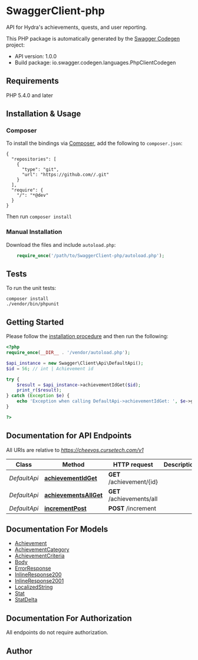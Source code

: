 # SwaggerClient-php
API for Hydra's achievements, quests, and user reporting.

This PHP package is automatically generated by the [Swagger Codegen](https://github.com/swagger-api/swagger-codegen) project:

- API version: 1.0.0
- Build package: io.swagger.codegen.languages.PhpClientCodegen

## Requirements

PHP 5.4.0 and later

## Installation & Usage
### Composer

To install the bindings via [Composer](http://getcomposer.org/), add the following to `composer.json`:

```
{
  "repositories": [
    {
      "type": "git",
      "url": "https://github.com//.git"
    }
  ],
  "require": {
    "/": "*@dev"
  }
}
```

Then run `composer install`

### Manual Installation

Download the files and include `autoload.php`:

```php
    require_once('/path/to/SwaggerClient-php/autoload.php');
```

## Tests

To run the unit tests:

```
composer install
./vendor/bin/phpunit
```

## Getting Started

Please follow the [installation procedure](#installation--usage) and then run the following:

```php
<?php
require_once(__DIR__ . '/vendor/autoload.php');

$api_instance = new Swagger\Client\Api\DefaultApi();
$id = 56; // int | Achievement id

try {
    $result = $api_instance->achievementIdGet($id);
    print_r($result);
} catch (Exception $e) {
    echo 'Exception when calling DefaultApi->achievementIdGet: ', $e->getMessage(), PHP_EOL;
}

?>
```

## Documentation for API Endpoints

All URIs are relative to *https://cheevos.cursetech.com/v1*

Class | Method | HTTP request | Description
------------ | ------------- | ------------- | -------------
*DefaultApi* | [**achievementIdGet**](docs/Api/DefaultApi.md#achievementidget) | **GET** /achievement/{id} | 
*DefaultApi* | [**achievementsAllGet**](docs/Api/DefaultApi.md#achievementsallget) | **GET** /achievements/all | 
*DefaultApi* | [**incrementPost**](docs/Api/DefaultApi.md#incrementpost) | **POST** /increment | 


## Documentation For Models

 - [Achievement](docs/Model/Achievement.md)
 - [AchievementCategory](docs/Model/AchievementCategory.md)
 - [AchievementCriteria](docs/Model/AchievementCriteria.md)
 - [Body](docs/Model/Body.md)
 - [ErrorResponse](docs/Model/ErrorResponse.md)
 - [InlineResponse200](docs/Model/InlineResponse200.md)
 - [InlineResponse2001](docs/Model/InlineResponse2001.md)
 - [LocalizedString](docs/Model/LocalizedString.md)
 - [Stat](docs/Model/Stat.md)
 - [StatDelta](docs/Model/StatDelta.md)


## Documentation For Authorization

 All endpoints do not require authorization.


## Author




